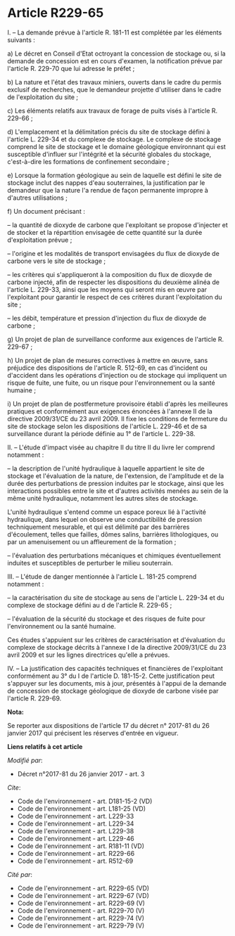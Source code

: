 # Article R229-65

I. – La demande prévue à l'article R. 181-11 est complétée par les éléments suivants :

a) Le décret en Conseil d'Etat octroyant la concession de stockage ou, si la demande de concession est en cours d'examen, la
notification prévue par l'article R. 229-70 que lui adresse le préfet ;

b) La nature et l'état des travaux miniers, ouverts dans le cadre du permis exclusif de recherches, que le demandeur projette
d'utiliser dans le cadre de l'exploitation du site ;

c) Les éléments relatifs aux travaux de forage de puits visés à l'article R. 229-66 ;

d) L'emplacement et la délimitation précis du site de stockage défini à l'article L. 229-34 et du complexe de stockage. Le
complexe de stockage comprend le site de stockage et le domaine géologique environnant qui est susceptible d'influer sur
l'intégrité et la sécurité globales du stockage, c'est-à-dire les formations de confinement secondaire ;

e) Lorsque la formation géologique au sein de laquelle est défini le site de stockage inclut des nappes d'eau souterraines,
la justification par le demandeur que la nature l'a rendue de façon permanente impropre à d'autres utilisations ;

f) Un document précisant :

– la quantité de dioxyde de carbone que l'exploitant se propose d'injecter et de stocker et la répartition envisagée de cette
quantité sur la durée d'exploitation prévue ;

– l'origine et les modalités de transport envisagées du flux de dioxyde de carbone vers le site de stockage ;

– les critères qui s'appliqueront à la composition du flux de dioxyde de carbone injecté, afin de respecter les dispositions
du deuxième alinéa de l'article L. 229-33, ainsi que les moyens qui seront mis en œuvre par l'exploitant pour garantir le
respect de ces critères durant l'exploitation du site ;

– les débit, température et pression d'injection du flux de dioxyde de carbone ;

g) Un projet de plan de surveillance conforme aux exigences de l'article R. 229-67 ;

h) Un projet de plan de mesures correctives à mettre en œuvre, sans préjudice des dispositions de l'article R. 512-69, en cas
d'incident ou d'accident dans les opérations d'injection ou de stockage qui impliquent un risque de fuite, une fuite, ou un
risque pour l'environnement ou la santé humaine ;

i) Un projet de plan de postfermeture provisoire établi d'après les meilleures pratiques et conformément aux exigences
énoncées à l'annexe II de la directive 2009/31/CE du 23 avril 2009. Il fixe les conditions de fermeture du site de stockage
selon les dispositions de l'article L. 229-46 et de sa surveillance durant la période définie au 1° de l'article L. 229-38.

II. – L'étude d'impact visée au chapitre II du titre II du livre Ier comprend notamment :

– la description de l'unité hydraulique à laquelle appartient le site de stockage et l'évaluation de la nature, de
l'extension, de l'amplitude et de la durée des perturbations de pression induites par le stockage, ainsi que les interactions
possibles entre le site et d'autres activités menées au sein de la même unité hydraulique, notamment les autres sites de
stockage.

L'unité hydraulique s'entend comme un espace poreux lié à l'activité hydraulique, dans lequel on observe une conductibilité
de pression techniquement mesurable, et qui est délimité par des barrières d'écoulement, telles que failles, dômes salins,
barrières lithologiques, ou par un amenuisement ou un affleurement de la formation ;

– l'évaluation des perturbations mécaniques et chimiques éventuellement induites et susceptibles de perturber le milieu
souterrain.

III. – L'étude de danger mentionnée à l'article L. 181-25 comprend notamment :

– la caractérisation du site de stockage au sens de l'article L. 229-34 et du complexe de stockage défini au d de l'article
R. 229-65 ;

– l'évaluation de la sécurité du stockage et des risques de fuite pour l'environnement ou la santé humaine.

Ces études s'appuient sur les critères de caractérisation et d'évaluation du complexe de stockage décrits à l'annexe I de la
directive 2009/31/CE du 23 avril 2009 et sur les lignes directrices qu'elle a prévues.

IV. – La justification des capacités techniques et financières de l'exploitant conformément au 3° du I de l'article D.
181-15-2. Cette justification peut s'appuyer sur les documents, mis à jour, présentés à l'appui de la demande de concession
de stockage géologique de dioxyde de carbone visée par l'article R. 229-69.

**Nota:**

Se reporter aux dispositions de l'article 17 du décret n° 2017-81 du 26 janvier 2017 qui précisent les réserves d'entrée en
vigueur.

**Liens relatifs à cet article**

_Modifié par_:

  - Décret n°2017-81 du 26 janvier 2017 - art. 3

_Cite_:

  - Code de l'environnement - art. D181-15-2 (VD)
  - Code de l'environnement - art. L181-25 (VD)
  - Code de l'environnement - art. L229-33
  - Code de l'environnement - art. L229-34
  - Code de l'environnement - art. L229-38
  - Code de l'environnement - art. L229-46
  - Code de l'environnement - art. R181-11 (VD)
  - Code de l'environnement - art. R229-66
  - Code de l'environnement - art. R512-69

_Cité par_:

  - Code de l'environnement - art. R229-65 (VD)
  - Code de l'environnement - art. R229-67 (VD)
  - Code de l'environnement - art. R229-69 (V)
  - Code de l'environnement - art. R229-70 (V)
  - Code de l'environnement - art. R229-74 (V)
  - Code de l'environnement - art. R229-79 (V)
